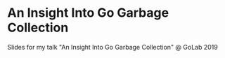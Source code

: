 # An Insight Into Go Garbage Collection

Slides for my talk "An Insight Into Go Garbage Collection" @ GoLab 2019
